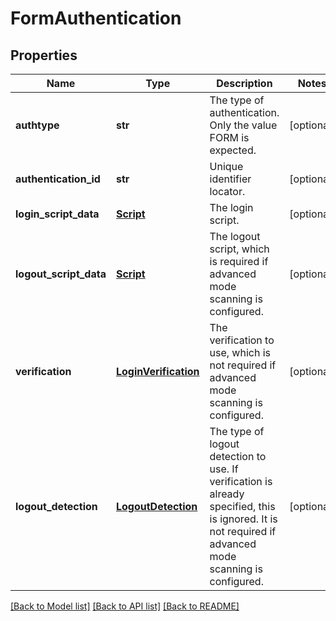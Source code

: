 # FormAuthentication

## Properties
Name | Type | Description | Notes
------------ | ------------- | ------------- | -------------
**authtype** | **str** | The type of authentication. Only the value FORM is expected. | [optional] 
**authentication_id** | **str** | Unique identifier locator. | [optional] 
**login_script_data** | [**Script**](Script.md) | The login script. | [optional] 
**logout_script_data** | [**Script**](Script.md) | The logout script, which is required if advanced mode scanning is configured. | [optional] 
**verification** | [**LoginVerification**](LoginVerification.md) | The verification to use, which is not required if advanced mode scanning is configured. | [optional] 
**logout_detection** | [**LogoutDetection**](LogoutDetection.md) | The type of logout detection to use. If verification is already specified, this is ignored. It is not required if advanced mode scanning is configured. | [optional] 

[[Back to Model list]](../README.md#documentation-for-models) [[Back to API list]](../README.md#documentation-for-api-endpoints) [[Back to README]](../README.md)


